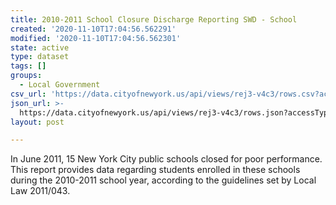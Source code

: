 ```yaml
---
title: 2010-2011 School Closure Discharge Reporting SWD - School
created: '2020-11-10T17:04:56.562291'
modified: '2020-11-10T17:04:56.562301'
state: active
type: dataset
tags: []
groups:
  - Local Government
csv_url: 'https://data.cityofnewyork.us/api/views/rej3-v4c3/rows.csv?accessType=DOWNLOAD'
json_url: >-
  https://data.cityofnewyork.us/api/views/rej3-v4c3/rows.json?accessType=DOWNLOAD
layout: post

---
```

In June 2011, 15 New York City public schools closed for poor performance.  This report provides data regarding students enrolled in these schools during the 2010-2011 school year, according to the guidelines set by Local Law 2011/043.
